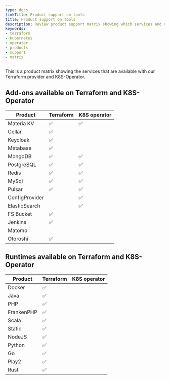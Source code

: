 ```yaml
---
type: docs
linkTitle: Product support on tools
title: Product support on tools
description: Review product support matrix showing which services and runtimes are available through Terraform provider and Kubernetes operator
keywords:
- terraform
- kubernetes
- operator
- products
- support
- matrix
---
```

This is a product matrix showing the services that are available with our Terraform provider and K8S-Operator.

## Add-ons available on Terraform and K8S-Operator

| Product        | Terraform | K8S operator |
|----------------|-----------|--------------|
| Materia KV     | ✅        | ✅           |
| Cellar         | ✅        |              |
| Keycloak       | ✅        |              |
| Metabase       | ✅        |              |
| MongoDB        | ✅        | ✅           |
| PostgreSQL     | ✅        | ✅           |
| Redis          | ✅        | ✅           |
| MySql          | ✅        | ✅           |
| Pulsar         | ✅        | ✅           |
| ConfigProvider |           | ✅           |
| ElasticSearch  |           | ✅           |
| FS Bucket      | ✅        |              |
| Jenkins        | ✅        |              |
| Matomo         |           |              |
| Otoroshi       | ✅        |              |

## Runtimes available on Terraform and K8S-Operator

| Product| Terraform | K8S operator |
|--------|-----------|--------------|
| Docker | ✅        |              |
| Java   | ✅        |              |
| PHP    | ✅        |              |
| FrankenPHP | ✅        |              |
| Scala  | ✅        |              |
| Static | ✅        |              |
| NodeJS | ✅        |              |
| Python | ✅        |              |
| Go     | ✅        |              |
| Play2  | ✅        |              |
| Rust   | ✅        |              |
